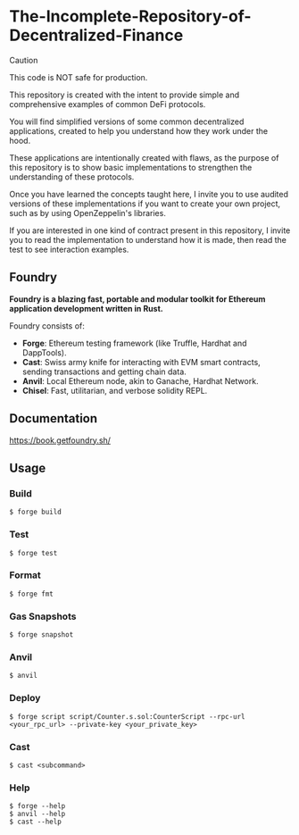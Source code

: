 # The-Incomplete-Repository-of-Decentralized-Finance

> [!CAUTION]
> This code is NOT safe for production.

This repository is created with the intent to provide simple and comprehensive examples of common DeFi protocols.

You will find simplified versions of some common decentralized applications, created to help you understand how they work under the hood.

These applications are intentionally created with flaws, as the purpose of this repository is to show basic implementations to strengthen the understanding of these protocols.

Once you have learned the concepts taught here, I invite you to use audited versions of these implementations if you want to create your own project, such as by using OpenZeppelin's libraries.

If you are interested in one kind of contract present in this repository, I invite you to read the implementation to understand how it is made, then read the test to see interaction examples.


## Foundry

**Foundry is a blazing fast, portable and modular toolkit for Ethereum application development written in Rust.**

Foundry consists of:

-   **Forge**: Ethereum testing framework (like Truffle, Hardhat and DappTools).
-   **Cast**: Swiss army knife for interacting with EVM smart contracts, sending transactions and getting chain data.
-   **Anvil**: Local Ethereum node, akin to Ganache, Hardhat Network.
-   **Chisel**: Fast, utilitarian, and verbose solidity REPL.

## Documentation

https://book.getfoundry.sh/

## Usage

### Build

```shell
$ forge build
```

### Test

```shell
$ forge test
```

### Format

```shell
$ forge fmt
```

### Gas Snapshots

```shell
$ forge snapshot
```

### Anvil

```shell
$ anvil
```

### Deploy

```shell
$ forge script script/Counter.s.sol:CounterScript --rpc-url <your_rpc_url> --private-key <your_private_key>
```

### Cast

```shell
$ cast <subcommand>
```

### Help

```shell
$ forge --help
$ anvil --help
$ cast --help
```
